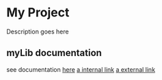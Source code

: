 # My Project

Description goes here

## myLib documentation
see documentation [here](zz-Outset-Frappe-Bench.md)
[a internal link](missionOneDoubleO/Frappe/notes/zzz-Outset-Frappe-Bench.md)
[a external link](https://github.com/mak-aravind/mak-obsidian-missionOneDoubleO/blob/e300ac61b157fb38b61be419f7cdf205e07d3c2c/missionOneDoubleO/Frappe/notes/zzz-Outset-Frappe-Bench.md)
